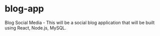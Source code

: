 # blog-app
Blog Social Media - This will be a social blog application that will be built using React, Node.js, MySQL.
